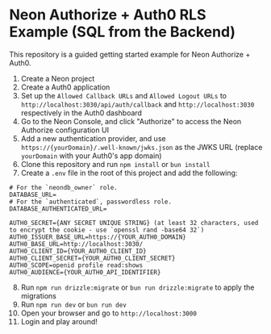 # Neon Authorize + Auth0 RLS Example (SQL from the Backend)

This repository is a guided getting started example for Neon Authorize + Auth0.

1. Create a Neon project
2. Create a Auth0 application
3. Set up the `Allowed Callback URLs` and `Allowed Logout URLs` to `http://localhost:3030/api/auth/callback` and `http://localhost:3030` respectively in the Auth0 dashboard
4. Go to the Neon Console, and click "Authorize" to access the Neon Authorize configuration UI
5. Add a new authentication provider, and use `https://{yourDomain}/.well-known/jwks.json` as the JWKS URL (replace `yourDomain` with your Auth0's app domain)
6. Clone this repository and run `npm install` or `bun install`
7. Create a `.env` file in the root of this project and add the following:

```
# For the `neondb_owner` role.
DATABASE_URL=
# For the `authenticated`, passwordless role.
DATABASE_AUTHENTICATED_URL=

AUTH0_SECRET={ANY SECRET UNIQUE STRING} (at least 32 characters, used to encrypt the cookie - use `openssl rand -base64 32`)
AUTH0_ISSUER_BASE_URL=https://{YOUR_AUTH0_DOMAIN}
AUTH0_BASE_URL=http://localhost:3030/
AUTH0_CLIENT_ID={YOUR_AUTH0_CLIENT_ID}
AUTH0_CLIENT_SECRET={YOUR_AUTH0_CLIENT_SECRET}
AUTH0_SCOPE=openid profile read:shows
AUTH0_AUDIENCE={YOUR_AUTH0_API_IDENTIFIER}
```

8. Run `npm run drizzle:migrate` or `bun run drizzle:migrate` to apply the migrations
9. Run `npm run dev` or `bun run dev`
10. Open your browser and go to `http://localhost:3000`
11. Login and play around!
